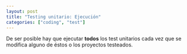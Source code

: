 ```yaml
---
layout: post
title: "Testing unitario: Ejecución"
categories: ["coding", "test"]
---
```


De ser posible hay que ejecutar **todos** los test unitarios cada vez<!--more--> que se modifica alguno de éstos o los proyectos testeados.

